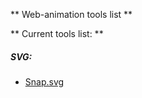 ** Web-animation tools list **

** Current tools list: **

##### SVG:
	
 * [Snap.svg](https://google.ru)

